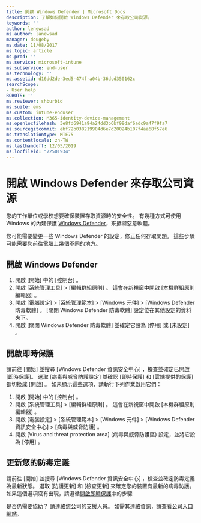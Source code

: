 ```yaml
---
title: 開啟 Windows Defender | Microsoft Docs
description: 了解如何開啟 Windows Defender 來存取公司資源。
keywords: ''
author: lenewsad
ms.author: lanewsad
manager: dougeby
ms.date: 11/08/2017
ms.topic: article
ms.prod: ''
ms.service: microsoft-intune
ms.subservice: end-user
ms.technology: ''
ms.assetid: d16dd2de-3ed5-474f-a04b-36dcd350162c
searchScope:
- User help
ROBOTS: ''
ms.reviewer: shburbid
ms.suite: ems
ms.custom: intune-enduser
ms.collection: M365-identity-device-management
ms.openlocfilehash: 3e8fd6941a94a24dd3b6bf98daf6adc9a47f9fa7
ms.sourcegitcommit: ebf72b038219904d6e7d20024b107f4aa68f57e6
ms.translationtype: MTE75
ms.contentlocale: zh-TW
ms.lasthandoff: 12/05/2019
ms.locfileid: "72501934"
---
```

# <a name="turn-on-windows-defender-to-access-company-resources"></a>開啟 Windows Defender 來存取公司資源

您的工作單位或學校想要確保裝置存取資源時的安全性。 有幾種方式可使用 Windows 的內建保護 [Windows Defender](https://www.microsoft.com/safety/pc-security/windows-defender.aspx)，來抵禦惡意軟體。

您可能需要變更一些 Windows Defender 的設定，修正任何存取問題。 這些步驟可能需要您前往電腦上幾個不同的地方。

## <a name="turn-on-windows-defender"></a>開啟 Windows Defender

1. 開啟 [開始]  中的 [控制台]  。
2. 開啟 [系統管理工具]   > [編輯群組原則]  。 這會在新視窗中開啟 [本機群組原則編輯器]  。
3. 開啟 [電腦設定]   > [系統管理範本]   > [Windows 元件]   > [Windows Defender 防毒軟體]  。 [關閉 Windows Defender 防毒軟體]  設定位在其他設定的資料夾下。 
4. 開啟 [關閉 Windows Defender 防毒軟體]  並確定它設為 [停用]  或 [未設定]  。

## <a name="turn-on-real-time-protection"></a>開啟即時保護

請前往 [開始]  並搜尋 [Windows Defender 資訊安全中心]  ，檢查並確定已開啟 [即時保護]。 選取 [病毒與威脅防護設定]  並確認 [即時保護]  和 [雲端提供的保護]  都切換成 [開啟]  。 如未顯示這些選項，請執行下列作業啟用它們：

1. 開啟 [開始]  中的 [控制台]  。
2. 開啟 [系統管理工具]   > [編輯群組原則]  。 這會在新視窗中開啟 [本機群組原則編輯器]  。
3. 開啟 [電腦設定]   > [系統管理範本]   > [Windows 元件]   >  [Windows Defender 資訊安全中心]   > [病毒與威脅防護]  。
4. 開啟 [Virus and threat protection area] (病毒與威脅防護區)  設定，並將它設為 [停用]  。

## <a name="update-your-antivirus-definitions"></a>更新您的防毒定義

請前往 [開始]  並搜尋 [Windows Defender 資訊安全中心]  ，檢查並確定防毒定義為最新狀態。 選取 [防護更新]  和 [檢查更新]  來確定您的裝置有最新的病毒防護。 如果這個選項沒有出現，請遵循[開啟即時保護](turn-on-defender-windows.md#turn-on-real-time-protection)中的步驟

是否仍需要協助？ 請連絡您公司的支援人員。 如需其連絡資訊，請查看[公司入口網站](https://go.microsoft.com/fwlink/?linkid=2010980)。
